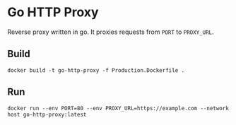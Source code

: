# Go HTTP Proxy
Reverse proxy written in go. It proxies requests from `PORT` to `PROXY_URL`.

## Build
`docker build -t go-http-proxy -f Production.Dockerfile .`

## Run
`docker run --env PORT=80 --env PROXY_URL=https://example.com --network host go-http-proxy:latest`
